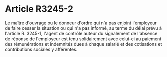 # Article R3245-2

 

<p align="left">
  Le maître d'ouvrage ou le donneur d'ordre qui n'a pas enjoint l'employeur de faire cesser la situation ou qui n'a pas informé, au terme du délai prévu à l'article R. 3245-1, l'agent de contrôle auteur du signalement de l'absence de réponse de l'employeur est tenu solidairement avec celui-ci au paiement des rémunérations et indemnités dues à chaque salarié et des cotisations et contributions sociales y afférentes.<br />
</p>